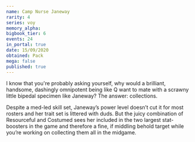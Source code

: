 ```yaml
---
name: Camp Nurse Janeway
rarity: 4
series: voy
memory_alpha:
bigbook_tier: 6
events: 24
in_portal: true
date: 15/09/2020
obtained: Pack
mega: false
published: true
---
```


I know that you're probably asking yourself, why would a brilliant, handsome, dashingly omnipotent being like Q want to mate with a scrawny little bipedal specimen like Janeway? The answer: collections.

Despite a med-led skill set, Janeway’s power level doesn’t cut it for most rosters and her trait set is littered with duds. But the juicy combination of Resourceful and Costumed sees her included in the two largest stat-boosters in the game and therefore a fine, if middling behold target while you’re working on collecting them all in the midgame.
